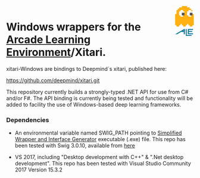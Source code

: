 

<img align="right" src="ale.gif" width=50>


Windows wrappers for the [Arcade Learning Environment](https://github.com/mgbellemare/Arcade-Learning-Environment/)/Xitari. 
============

xitari-Windows are bindings to Deepmind´s xitari, published here:

https://github.com/deepmind/xitari.git

This repository currently builds a strongly-typed .NET API for use from C# and/or F#. The API binding is currently being tested and functionality will be added to facility the use of Windows-based deep learning frameworks. 

### Dependencies

- An environmental variable named SWIG_PATH pointing to [Simplified Wrapper and Interface Generator](http://www.swig.org) executable (.exe) file. This repo has been tested with Swig 3.0.10, available from [here](https://sourceforge.net/projects/swig/files/swigwin/)

- VS 2017, including "Desktop development with C++" & ".Net desktop development". This repo has been tested with Visual Studio Community 2017 Version 15.3.2




